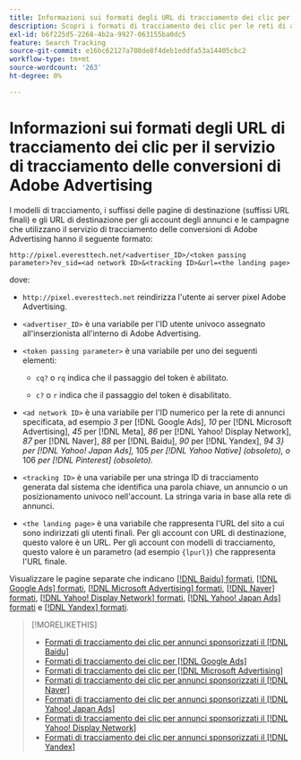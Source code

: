 ```yaml
---
title: Informazioni sui formati degli URL di tracciamento dei clic per il servizio di tracciamento delle conversioni di Adobe Advertising
description: Scopri i formati di tracciamento dei clic per le reti di annunci supportate.
exl-id: b6f225d5-2268-4b2a-9927-063155ba0dc5
feature: Search Tracking
source-git-commit: e16bc62127a708de8f4deb1eddfa53a14405cbc2
workflow-type: tm+mt
source-wordcount: '263'
ht-degree: 0%

---
```


# Informazioni sui formati degli URL di tracciamento dei clic per il servizio di tracciamento delle conversioni di Adobe Advertising

I modelli di tracciamento, i suffissi delle pagine di destinazione (suffissi URL finali) e gli URL di destinazione per gli account degli annunci e le campagne che utilizzano il servizio di tracciamento delle conversioni di Adobe Advertising hanno il seguente formato:

`http://pixel.everesttech.net/<advertiser_ID>/<token passing parameter>?ev_sid=<ad network ID>&<tracking ID>&url=<the landing page>`

dove:

* `http://pixel.everesttech.net` reindirizza l&#39;utente ai server pixel Adobe Advertising.

* `<advertiser_ID>` è una variabile per l&#39;ID utente univoco assegnato all&#39;inserzionista all&#39;interno di Adobe Advertising.

* `<token passing parameter>` è una variabile per uno dei seguenti elementi:

   * `cq?` o `rq` indica che il passaggio del token è abilitato.

   * `c?` o `r` indica che il passaggio del token è disabilitato.

* `<ad network ID>` è una variabile per l&#39;ID numerico per la rete di annunci specificata, ad esempio *3* per [!DNL Google Ads], *10* per [!DNL Microsoft Advertising], *45* per [!DNL Meta], *86* per [!DNL Yahoo! Display Network], *87* per [!DNL Naver], *88* per [!DNL Baidu], *90* per [!DNL Yandex], *94 3} per [!DNL Yahoo! Japan Ads],* 105 *per [!DNL Yahoo Native] (obsoleto), o* 106 *per [!DNL Pinterest] (obsoleto).*

* `<tracking ID>` è una variabile per una stringa ID di tracciamento generata dal sistema che identifica una parola chiave, un annuncio o un posizionamento univoco nell&#39;account. La stringa varia in base alla rete di annunci.

* `<the landing page>` è una variabile che rappresenta l&#39;URL del sito a cui sono indirizzati gli utenti finali. Per gli account con URL di destinazione, questo valore è un URL. Per gli account con modelli di tracciamento, questo valore è un parametro (ad esempio `{lpurl}`) che rappresenta l&#39;URL finale.

Visualizzare le pagine separate che indicano [[!DNL Baidu] formati](formats-click-tracking-baidu.md), [[!DNL Google Ads] formati](formats-click-tracking-google.md), [[!DNL Microsoft Advertising] formati](formats-click-tracking-microsoft.md), [[!DNL Naver] formati](formats-click-tracking-naver.md), [[!DNL Yahoo! Display Network] formati](formats-click-tracking-yahoo-display-network.md), [[!DNL Yahoo! Japan Ads] formati](formats-click-tracking-yahoo-japan.md) e [[!DNL Yandex] formati](formats-click-tracking-yandex.md).

>[!MORELIKETHIS]
>
>* [Formati di tracciamento dei clic per annunci sponsorizzati il [!DNL Baidu]](formats-click-tracking-baidu.md)
>* [Formati di tracciamento dei clic per [!DNL Google Ads]](formats-click-tracking-google.md)
>* [Formati di tracciamento dei clic per [!DNL Microsoft Advertising]](formats-click-tracking-microsoft.md)
>* [Formati di tracciamento dei clic per annunci sponsorizzati il [!DNL Naver]](formats-click-tracking-naver.md)
>* [Formati di tracciamento dei clic per annunci sponsorizzati il [!DNL Yahoo! Japan Ads]](formats-click-tracking-yahoo-japan.md)
>* [Formati di tracciamento dei clic per annunci sponsorizzati il [!DNL Yahoo! Display Network]](formats-click-tracking-yahoo-display-network.md)
>* [Formati di tracciamento dei clic per annunci sponsorizzati il [!DNL Yandex]](formats-click-tracking-yandex.md)
